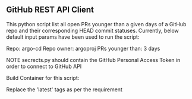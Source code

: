 GitHub REST API Client
------------------------
This python script list all open PRs younger than a given days of a GitHub repo and their corresponding HEAD commit statuses. Currently, below default input params have been used to run the script:

Repo: argo-cd
Repo owner: argoproj
PRs younger than: 3 days

NOTE
secrects.py should contain the GitHub Personal Access Token in order to connect to GitHub API

Build Container for this script:

Replace the 'latest' tags as per the requirement
